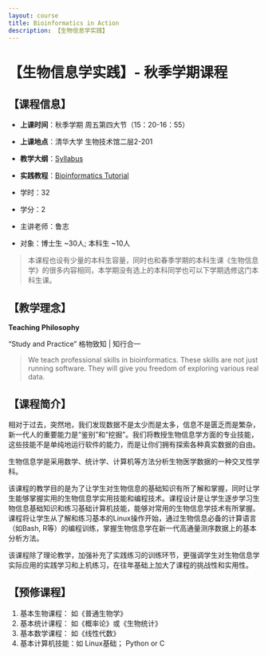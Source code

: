 ```yaml
---
layout: course
title: Bioinformatics in Action
description: 【生物信息学实践】
---
```


# 【生物信息学实践】- 秋季学期课程

## 【课程信息】


* **上课时间**：秋季学期 周五第四大节（15：20-16：55）
* **上课地点**：清华大学 生物技术馆二层2-201
* **教学大纲**：[Syllabus](https://365.kdocs.cn/l/cuNerhTdXckY)
* **实践教程**：[Bioinformatics Tutorial](https://book.ncrnalab.org)

* 学时：32
* 学分：2
* 主讲老师：鲁志
* 对象：博士生 \~30人; 本科生 \~10人

> 本课程也设有少量的本科生容量，同时也和春季学期的本科生课《生物信息学》的很多内容相同，本学期没有选上的本科同学也可以下学期选修这门本科生课。




##  【教学理念】

**Teaching Philosophy**

“Study and Practice”  格物致知 \| 知行合一

> We teach professional skills in bioinformatics. These skills are not just running software. They will give you freedom of exploring various real data.




## 【课程简介】

相对于过去，突然地，我们发现数据不是太少而是太多，信息不是匮乏而是繁杂，新一代人的重要能力是“鉴别”和“挖掘”。我们将教授生物信息学方面的专业技能， 这些技能不是单纯地运行软件的能力，而是让你们拥有探索各种真实数据的自由。

生物信息学是采用数学、统计学、计算机等方法分析生物医学数据的一种交叉性学科。

该课程的教学目的是为了让学生对生物信息的基础知识有所了解和掌握，同时让学生能够掌握实用的生物信息学实用技能和编程技术。课程设计是让学生逐步学习生物信息基础知识和练习基础计算机技能，能够对常用的生物信息学技术有所掌握。课程将让学生从了解和练习基本的Linux操作开始，通过生物信息必备的计算语言（如Bash, R等）的编程训练，掌握生物信息学在新一代高通量测序数据上的基本分析方法。

该课程除了理论教学，加强补充了实践练习的训练环节，更强调学生对生物信息学实际应用的实践学习和上机练习，在往年基础上加大了课程的挑战性和实用性。



## 【预修课程】

1. 基本生物课程： 如《普通生物学》
2. 基本统计课程： 如《概率论》或《生物统计》
3. 基本数学课程： 如《线性代数》
4. 基本计算机技能：如 Linux基础；  Python or C

